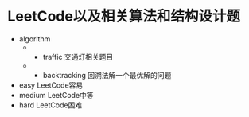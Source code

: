 # LeetCode以及相关算法和结构设计题
* algorithm
    * * traffic 交通灯相关题目
    * * backtracking 回溯法解一个最优解的问题
* easy LeetCode容易
* medium LeetCode中等
* hard LeetCode困难 

